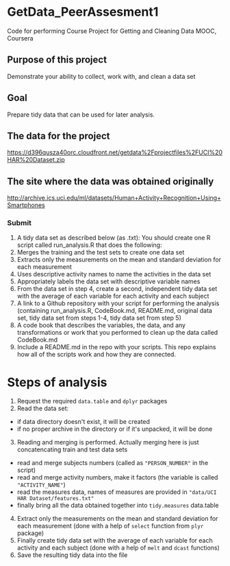 # GetData_PeerAssesment1

Code for performing Course Project for Getting and Cleaning Data MOOC, Coursera

## Purpose of this project

Demonstrate your ability to collect, work with, and clean a data set

## Goal

Prepare tidy data that can be used for later analysis.

## The data for the project

https://d396qusza40orc.cloudfront.net/getdata%2Fprojectfiles%2FUCI%20HAR%20Dataset.zip

## The site where the data was obtained originally

http://archive.ics.uci.edu/ml/datasets/Human+Activity+Recognition+Using+Smartphones

### Submit
1. A tidy data set as described below (as .txt):
  You should create one R script called run_analysis.R that does the following:
  1. Merges the training and the test sets to create one data set
  2. Extracts only the measurements on the mean and standard deviation for each measurement
  3. Uses descriptive activity names to name the activities in the data set
  4. Appropriately labels the data set with descriptive variable names
  5. From the data set in step 4, create a second, independent tidy data set with the average of each variable for each activity and each subject
2. A link to a Github repository with your script for performing the analysis (containing run_analysis.R, CodeBook.md, README.md, original data set, tidy data set from steps 1-4, tidy data set from step 5)
3. A code book that describes the variables, the data, and any transformations or work that you performed to clean up the data called CodeBook.md
4. Include a README.md in the repo with your scripts. This repo explains how all of the scripts work and how they are connected.

# Steps of analysis
1. Request the required `data.table` and `dplyr` packages
2. Read the data set:
  * if data directory doesn't exist, it will be created
  * if no proper archive in the directory or if it's unpacked, it will be done
3. Reading and merging is performed. Actually merging here is just concatencating train and test data sets
  * read and merge subjects numbers (called as `"PERSON_NUMBER"` in the script)
  * read and merge activity numbers, make it factors (the variable is called `"ACTIVITY_NAME"`)
  * read the measures data, names of measures are provided in `"data/UCI HAR Dataset/features.txt"`
  * finally bring all the data obtained together into `tidy.measures` data.table
4. Extract only the measurements on the mean and standard deviation for each measurement (done with a help of `select` function from `plyr` package)
5. Finally create tidy data set with the average of each variable for each activity and each subject (done with a help of `melt` and `dcast` functions)
6. Save the resulting tidy data into the file

